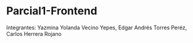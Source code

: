 # Parcial1-Frontend


Integrantes:
Yazmina Yolanda Vecino Yepes, Edgar Andrés Torres Peréz, Carlos Herrera Rojano
